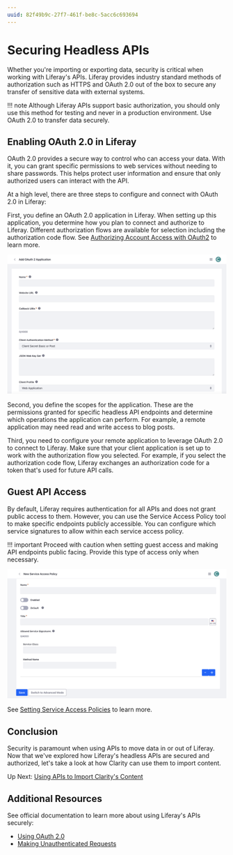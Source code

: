 ```yaml
---
uuid: 82f49b9c-27f7-461f-be8c-5acc6c693694
---
```

# Securing Headless APIs

Whether you're importing or exporting data, security is critical when working with Liferay's APIs. Liferay provides industry standard methods of authorization such as HTTPS and OAuth 2.0 out of the box to secure any transfer of sensitive data with external systems.

!!! note
    Although Liferay APIs support basic authorization, you should only use this method for testing and never in a production environment. Use OAuth 2.0 to transfer data securely.

## Enabling OAuth 2.0 in Liferay

OAuth 2.0 provides a secure way to control who can access your data. With it, you can grant specific permissions to web services without needing to share passwords. This helps protect user information and ensure that only authorized users can interact with the API.

At a high level, there are three steps to configure and connect with OAuth 2.0 in Liferay:

First, you define an OAuth 2.0 application in Liferay. When setting up this application, you determine how you plan to connect and authorize to Liferay. Different authorization flows are available for selection including the authorization code flow. See [Authorizing Account Access with OAuth2](https://learn.liferay.com/w/dxp/headless-delivery/using-oauth2/authorizing-account-access-with-oauth2) to learn more.

   ![Create an OAuth2 application from the UI.](./securing-headless-apis/images/01.png)

Second, you define the scopes for the application. These are the permissions granted for specific headless API endpoints and determine which operations the application can perform. For example, a remote application may need read and write access to blog posts.

Third, you need to configure your remote application to leverage OAuth 2.0 to connect to Liferay. Make sure that your client application is set up to work with the authorization flow you selected. For example, if you select the authorization code flow, Liferay exchanges an authorization code for a token that's used for future API calls.

## Guest API Access

By default, Liferay requires authentication for all APIs and does not grant public access to them. However, you can use the Service Access Policy tool to make specific endpoints publicly accessible. You can configure which service signatures to allow within each service access policy.

!!! important
    Proceed with caution when setting guest access and making API endpoints public facing. Provide this type of access only when necessary.

   ![Create a service access policy for guest access.](./securing-headless-apis/images/02.png)

See [Setting Service Access Policies](https://learn.liferay.com/w/dxp/installation-and-upgrades/securing-liferay/securing-web-services/setting-service-access-policies) to learn more.

## Conclusion

Security is paramount when using APIs to move data in or out of Liferay. Now that we've explored how Liferay's headless APIs are secured and authorized, let's take a look at how Clarity can use them to import content.

Up Next: [Using APIs to Import Clarity's Content](./using-apis-to-import-claritys-content.md)

## Additional Resources

See official documentation to learn more about using Liferay's APIs securely:

* [Using OAuth 2.0](https://learn.liferay.com/w/dxp/headless-delivery/using-oauth2)
* [Making Unauthenticated Requests](https://learn.liferay.com/w/dxp/headless-delivery/consuming-apis/making-unauthenticated-requests)